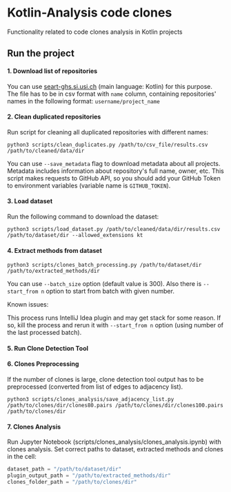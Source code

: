 # Kotlin-Analysis code clones

Functionality related to code clones analysis in Kotlin projects

## Run the project

#### 1. Download list of repositories
   
You can use [seart-ghs.si.usi.ch]( https://seart-ghs.si.usi.ch/) (main language: Kotlin) for this purpose.
The file has to be in csv format with ```name``` column, 
containing repositories' names in the following format: ```username/project_name``` 

#### 2. Clean duplicated repositories

Run script for cleaning all duplicated repositories with different names: 
``` shell script
python3 scripts/clean_duplicates.py /path/to/csv_file/results.csv /path/to/cleaned/data/dir
```
   You can use ```--save_metadata``` flag to download metadata about all projects. Metadata includes information about repository's full name, owner, etc.
   This script makes requests to GitHub API, so you should add your GitHub Token to environment variables (variable name is ```GITHUB_TOKEN```).

#### 3. Load dataset 

Run the following command to download the dataset:

``` 
python3 scripts/load_dataset.py /path/to/cleaned/data/dir/results.csv /path/to/dataset/dir --allowed_extensions kt
```

#### 4. Extract methods from dataset

``` 
python3 scripts/clones_batch_processing.py /path/to/dataset/dir /path/to/extracted_methods/dir 
```

You can use ```--batch_size``` option (default value is 300). 
Also there is ```--start_from n``` option to start from batch with given number.

Known issues:

This process runs IntelliJ Idea plugin and may get stack for some reason. 
If so, kill the process and rerun it with ```--start_from n``` option (using number of the last processed batch).


#### 5. Run Clone Detection Tool

#### 6. Clones Preprocessing 

If the number of clones is large, clone detection tool output has to be preprocessed 
(converted from list of edges to adjacency list).

``` 
python3 scripts/clones_analysis/save_adjacency_list.py  /path/to/clones/dir/clones80.pairs /path/to/clones/dir/clones100.pairs /path/to/clones/dir
```

#### 7. Clones Analysis

Run Jupyter Notebook (scripts/clones_analysis/clones_analysis.ipynb) with clones analysis.
Set correct paths to dataset, extracted methods and clones in the cell:
```python
dataset_path = "/path/to/dataset/dir"
plugin_output_path = "/path/to/extracted_methods/dir"
clones_folder_path = "/path/to/clones/dir"
```
